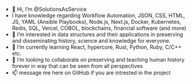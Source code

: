 - 👋 Hi, I’m @SolutionsAsService
- I have knowledge regarding Workflow Automation, JSON, CSS, HTML, JS, YAML (Ansible Playbooks), Node.js, Next.js, Docker, Kubernetes, Redis, SQL, Vercel, COBOL, blockchains, financial software (and more)
- 👀 I’m interested in data structures and their applications in preserving and disseminating history, science and knowledge for everyone. 
- 🌱 I’m currently learning React, hypercore, Rust, Python, Ruby, C/C++ etc.
- 💜 I’m looking to collaborate on preserving and teaching human history forever in way that can be seen from all perspectives 
- 📫 message me here on GitHub if you are intrested in the project

<!---
SolutionsAsService/SolutionsAsService is a ✨ special ✨ repository because its `README.md` (this file) appears on your GitHub profile.
You can click the Preview link to take a look at your changes.
--->
